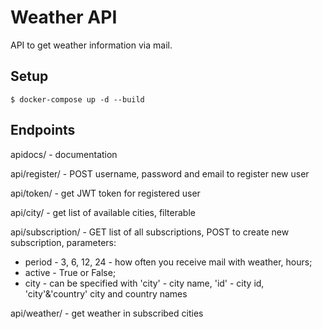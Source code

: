 # Weather API
API to get weather information via mail.

## Setup
```$ docker-compose up -d --build```

## Endpoints
apidocs/ - documentation

api/register/ - POST username, password and email to register new user

api/token/ - get JWT token for registered user

api/city/ - get list of available cities, filterable

api/subscription/ - GET list of all subscriptions, POST to create new subscription, parameters:
* period - 3, 6, 12, 24 - how often you receive mail with weather, hours; 
* active - True or False;
* city - can be specified with 'city' - city name, 'id' - city id, 'city'&'country' city and country names

api/weather/ - get weather in subscribed cities


